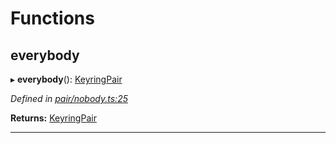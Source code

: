 

# Functions

<a id="everybody"></a>

##  everybody

▸ **everybody**(): [KeyringPair](../interfaces/_types_.keyringpair.md)

*Defined in [pair/nobody.ts:25](https://github.com/polkadot-js/common/blob/9864646/packages/keyring/src/pair/nobody.ts#L25)*

**Returns:** [KeyringPair](../interfaces/_types_.keyringpair.md)

___

